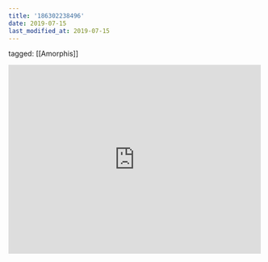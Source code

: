 ```yaml
---
title: '186302238496'
date: 2019-07-15
last_modified_at: 2019-07-15
---
```

tagged: [[Amorphis]]
<iframe allow="accelerometer; autoplay; clipboard-write; encrypted-media; gyroscope; picture-in-picture" allowfullscreen="" frameborder="0" height="375" id="youtube_iframe" src="https://www.youtube.com/embed/GC6UN30v5lQ?feature=oembed&amp;enablejsapi=1&amp;origin=https://safe.txmblr.com&amp;wmode=opaque" width="500"></iframe>